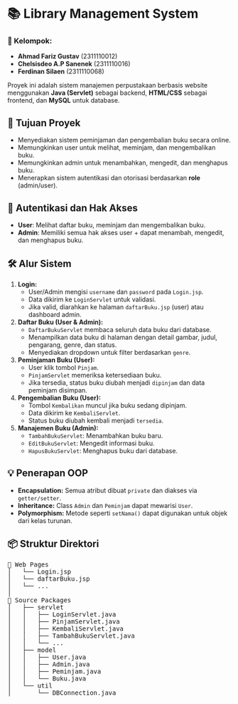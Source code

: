 <h1>📚 Library Management System</h1>

<h3><strong>👥 Kelompok:</strong></h3>
<ul>
  <li><strong>Ahmad Fariz Gustav</strong> (2311110012)</li>
  <li><strong>Chelsisdeo A.P Sanenek</strong> (2311110016)</li>
  <li><strong>Ferdinan Silaen</strong> (2311110068)</li>
</ul>

<p>
  Proyek ini adalah sistem manajemen perpustakaan berbasis website menggunakan <strong>Java (Servlet)</strong> sebagai backend, <strong>HTML/CSS</strong> sebagai frontend, dan <strong>MySQL</strong> untuk database.
</p>

<h2>🎯 Tujuan Proyek</h2>
<ul>
  <li>Menyediakan sistem peminjaman dan pengembalian buku secara online.</li>
  <li>Memungkinkan user untuk melihat, meminjam, dan mengembalikan buku.</li>
  <li>Memungkinkan admin untuk menambahkan, mengedit, dan menghapus buku.</li>
  <li>Menerapkan sistem autentikasi dan otorisasi berdasarkan <strong>role</strong> (admin/user).</li>
</ul>

<h2>🔐 Autentikasi dan Hak Akses</h2>
<ul>
  <li><strong>User</strong>: Melihat daftar buku, meminjam dan mengembalikan buku.</li>
  <li><strong>Admin</strong>: Memiliki semua hak akses user + dapat menambah, mengedit, dan menghapus buku.</li>
</ul>

<h2>🛠️ Alur Sistem</h2>

<ol>
  <li>
    <strong>Login:</strong>
    <ul>
      <li>User/Admin mengisi <code>username</code> dan <code>password</code> pada <code>Login.jsp</code>.</li>
      <li>Data dikirim ke <code>LoginServlet</code> untuk validasi.</li>
      <li>Jika valid, diarahkan ke halaman <code>daftarBuku.jsp</code> (user) atau dashboard admin.</li>
    </ul>
  </li>

  <li>
    <strong>Daftar Buku (User & Admin):</strong>
    <ul>
      <li><code>DaftarBukuServlet</code> membaca seluruh data buku dari database.</li>
      <li>Menampilkan data buku di halaman dengan detail gambar, judul, pengarang, genre, dan status.</li>
      <li>Menyediakan dropdown untuk filter berdasarkan <code>genre</code>.</li>
    </ul>
  </li>

  <li>
    <strong>Peminjaman Buku (User):</strong>
    <ul>
      <li>User klik tombol <code>Pinjam</code>.</li>
      <li><code>PinjamServlet</code> memeriksa ketersediaan buku.</li>
      <li>Jika tersedia, status buku diubah menjadi <code>dipinjam</code> dan data peminjam disimpan.</li>
    </ul>
  </li>

  <li>
    <strong>Pengembalian Buku (User):</strong>
    <ul>
      <li>Tombol <code>Kembalikan</code> muncul jika buku sedang dipinjam.</li>
      <li>Data dikirim ke <code>KembaliServlet</code>.</li>
      <li>Status buku diubah kembali menjadi <code>tersedia</code>.</li>
    </ul>
  </li>

  <li>
    <strong>Manajemen Buku (Admin):</strong>
    <ul>
      <li><code>TambahBukuServlet</code>: Menambahkan buku baru.</li>
      <li><code>EditBukuServlet</code>: Mengedit informasi buku.</li>
      <li><code>HapusBukuServlet</code>: Menghapus buku dari database.</li>
    </ul>
  </li>
</ol>

<h2>💡 Penerapan OOP</h2>
<ul>
  <li><strong>Encapsulation:</strong> Semua atribut dibuat <code>private</code> dan diakses via <code>getter/setter</code>.</li>
  <li><strong>Inheritance:</strong> Class <code>Admin</code> dan <code>Peminjam</code> dapat mewarisi <code>User</code>.</li>
  <li><strong>Polymorphism:</strong> Metode seperti <code>setNama()</code> dapat digunakan untuk objek dari kelas turunan.</li>
</ul>

<h2>📦 Struktur Direktori</h2>

<pre>
📁 Web Pages
│   └── Login.jsp
│   └── daftarBuku.jsp
│   └── ...
│
📁 Source Packages
│   ├── servlet
│   │   ├── LoginServlet.java
│   │   ├── PinjamServlet.java
│   │   ├── KembaliServlet.java
│   │   ├── TambahBukuServlet.java
│   │   └── ...
│   ├── model
│   │   ├── User.java
│   │   ├── Admin.java
│   │   ├── Peminjam.java
│   │   └── Buku.java
│   └── util
│       └── DBConnection.java
</pre>

